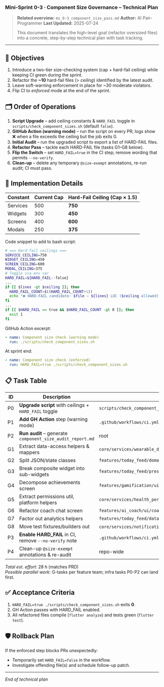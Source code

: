 ### Mini-Sprint 0-3 · Component Size Governance – Technical Plan

> **Related overview:** `ms_0-3_component_size_pass.md` **Author:** AI
> Pair-Programmer **Last Updated:** 2025-07-24
>
> This document translates the high-level goal (refactor oversized files) into a
> concrete, step-by-step technical plan with task tracking.

---

## 🎯 Objectives

1. Introduce a two-tier size-checking system (cap + hard-fail ceiling) while
   keeping CI green during the sprint.
2. Refactor the **~10** hard-fail files (> _ceiling_) identified by the latest
   audit.
3. Leave soft-warning enforcement in place for ~30 moderate violators.
4. Flip CI to _enforced_ mode at the end of the sprint.

## 🗂️ Order of Operations

1. **Script Upgrade** – add ceiling constants & `HARD_FAIL` toggle in
   `scripts/check_component_sizes.sh` (default `false`).
2. **GitHub Action (warning mode)** – run the script on every PR; logs show ❌
   when a file exceeds the ceiling but the job exits 0.
3. **Initial Audit** – run the upgraded script to export a list of HARD-FAIL
   files.
4. **Refactor Pass** – tackle each HARD-FAIL file (tasks G1–G8 below).
5. **Flip the Switch** – set `HARD_FAIL=true` in the CI step; remove wording
   that permits `--no-verify`.
6. **Clean-up** – delete any temporary `@size-exempt` annotations, re-run audit;
   CI must pass.

## 🔧 Implementation Details

| Constant | Current Cap | Hard-Fail Ceiling (Cap × 1.5) |
| -------- | ----------- | ----------------------------- |
| Services | 500         | **750**                       |
| Widgets  | 300         | **450**                       |
| Screens  | 400         | **600**                       |
| Modals   | 250         | **375**                       |

Code snippet to add to bash script:

```bash
# === Hard-fail ceilings ===
SERVICE_CEILING=750
WIDGET_CEILING=450
SCREEN_CEILING=600
MODAL_CEILING=375
# Toggle via env var
HARD_FAIL=${HARD_FAIL:-false}
...
if [[ $lines -gt $ceiling ]]; then
  HARD_FAIL_COUNT=$((HARD_FAIL_COUNT+1))
  echo "❌ HARD-FAIL candidate: $file – ${lines} LOC ($ceiling allowed)"
fi
...
if [[ $HARD_FAIL == true && $HARD_FAIL_COUNT -gt 0 ]]; then
  exit 1
fi
```

GitHub Action excerpt:

```yaml
- name: Component size check (warning mode)
  run: ./scripts/check_component_sizes.sh
```

At sprint end:

```yaml
- name: Component size check (enforced)
  run: HARD_FAIL=true ./scripts/check_component_sizes.sh
```

## 📋 Task Table

| ID | Description                                               | Target File(s) / Path                                                       | Owner         | Est  | Status |
| -- | --------------------------------------------------------- | --------------------------------------------------------------------------- | ------------- | ---- | ------ |
| P0 | **Upgrade script** with ceilings + `HARD_FAIL` toggle     | `scripts/check_component_sizes.sh`                                          | dev-infra     | 1h   | ✅     |
| P1 | **Add GH Action** step (warning mode)                     | `.github/workflows/ci.yml`                                                  | dev-infra     | 0.5h | ✅     |
| P2 | **Run audit** – generate `component_size_audit_report.md` | root                                                                        | dev-infra     | 0.5h | ✅     |
| G1 | Extract data-access helpers & mappers                     | `core/services/wearable_data_repository.dart`                               | backend       | 4h   | ✅     |
| G2 | Split JSON/state classes                                  | `features/today_feed/domain/models/today_feed_content.dart`                 | mobile        | 3h   | ✅     |
| G3 | Break composite widget into sub-widgets                   | `features/today_feed/presentation/widgets/states/offline_state_widget.dart` | mobile        | 3h   | ⬜     |
| G4 | Decompose achievements screen                             | `features/gamification/ui/achievements_screen.dart`                         | gamification  | 4h   | ⬜     |
| G5 | Extract permissions util, platform helpers                | `core/services/health_permission_manager.dart`                              | core          | 3h   | ⬜     |
| G6 | Refactor coach chat screen                                | `features/ai_coach/ui/coach_chat_screen.dart`                               | ai-coach      | 4h   | ⬜     |
| G7 | Factor out analytics helpers                              | `features/today_feed/data/services/today_feed_sharing_service.dart`         | today_feed    | 3h   | ⬜     |
| G8 | Move test fixtures/builders out                           | `core/services/notification_test_validator.dart` et al.                     | notifications | 3h   | ⬜     |
| P3 | **Enable HARD_FAIL** in CI, remove `--no-verify` note     | `.github/workflows/ci.yml`, docs                                            | dev-infra     | 0.5h | ⬜     |
| P4 | Clean-up `@size-exempt` annotations & re-audit            | repo-wide                                                                   | dev-infra     | 0.5h | ⬜     |

_Total est. effort:_ 28 h (matches PRD)\
_Possible parallel work:_ G-tasks per feature team; infra tasks P0-P2 can land
first.

## ✅ Acceptance Criteria

1. `HARD_FAIL=true ./scripts/check_component_sizes.sh` exits **0**.
2. GH Action passes with HARD_FAIL enabled.
3. All refactored files compile (`flutter analyze`) and tests green
   (`flutter test`).

## 🛡️ Rollback Plan

If the enforced step blocks PRs unexpectedly:

- Temporarily set `HARD_FAIL=false` in the workflow.
- Investigate offending file(s) and schedule follow-up patch.

---

_End of technical plan_
